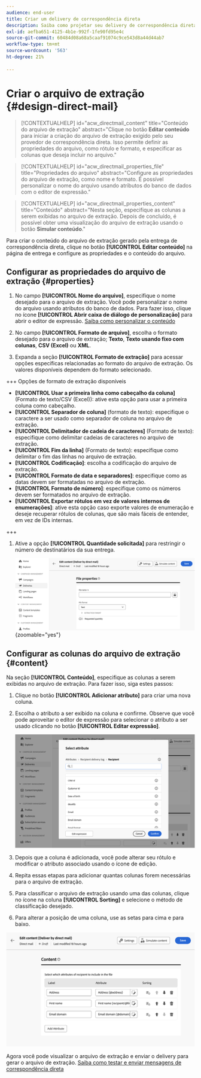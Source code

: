 ```yaml
---
audience: end-user
title: Criar um delivery de correspondência direta
description: Saiba como projetar seu delivery de correspondência direta com o Adobe Campaign Web
exl-id: aefba651-4125-4b1e-992f-1fe90fd95e4c
source-git-commit: 60484d08a68a5caaf91074c9ce543d8a44d44ab7
workflow-type: tm+mt
source-wordcount: '563'
ht-degree: 21%

---
```


# Criar o arquivo de extração {#design-direct-mail}

>[!CONTEXTUALHELP]
>id="acw_directmail_content"
>title="Conteúdo do arquivo de extração"
>abstract="Clique no botão **Editar conteúdo** para iniciar a criação do arquivo de extração exigido pelo seu provedor de correspondência direta. Isso permite definir as propriedades do arquivo, como rótulo e formato, e especificar as colunas que deseja incluir no arquivo."

>[!CONTEXTUALHELP]
>id="acw_directmail_properties_file"
>title="Propriedades do arquivo"
>abstract="Configure as propriedades do arquivo de extração, como nome e formato. É possível personalizar o nome do arquivo usando atributos do banco de dados com o editor de expressão."

>[!CONTEXTUALHELP]
>id="acw_directmail_properties_content"
>title="Conteúdo"
>abstract="Nesta seção, especifique as colunas a serem exibidas no arquivo de extração. Depois de concluído, é possível obter uma visualização do arquivo de extração usando o botão **Simular conteúdo**."

Para criar o conteúdo do arquivo de extração gerado pela entrega de correspondência direta, clique no botão **[!UICONTROL Editar conteúdo]** na página de entrega e configure as propriedades e o conteúdo do arquivo.

## Configurar as propriedades do arquivo de extração {#properties}

1. No campo **[!UICONTROL Nome do arquivo]**, especifique o nome desejado para o arquivo de extração. Você pode personalizar o nome do arquivo usando atributos do banco de dados. Para fazer isso, clique no ícone **[!UICONTROL Abrir caixa de diálogo de personalização]** para abrir o editor de expressão. [Saiba como personalizar o conteúdo](../personalization/personalize.md)

1. No campo **[!UICONTROL Formato de arquivo]**, escolha o formato desejado para o arquivo de extração; **Texto**, **Texto usando fixo com colunas**, **CSV (Excel)** ou **XML**.

1. Expanda a seção **[!UICONTROL Formato de extração]** para acessar opções específicas relacionadas ao formato do arquivo de extração. Os valores disponíveis dependem do formato selecionado.

+++ Opções de formato de extração disponíveis

   * **[!UICONTROL Usar a primeira linha como cabeçalho da coluna]** (Formato de texto/CSV (Excel)): ative esta opção para usar a primeira coluna como cabeçalho.
   * **[!UICONTROL Separador de coluna]** (formato de texto): especifique o caractere a ser usado como separador de coluna no arquivo de extração.
   * **[!UICONTROL Delimitador de cadeia de caracteres]** (Formato de texto): especifique como delimitar cadeias de caracteres no arquivo de extração.
   * **[!UICONTROL Fim da linha]** (Formato de texto): especifique como delimitar o fim das linhas no arquivo de extração.
   * **[!UICONTROL Codificação]**: escolha a codificação do arquivo de extração.
   * **[!UICONTROL Formato de data e separadores]**: especifique como as datas devem ser formatadas no arquivo de extração.
   * **[!UICONTROL Formato de número]**: especifique como os números devem ser formatados no arquivo de extração.
   * **[!UICONTROL Exportar rótulos em vez de valores internos de enumerações]**: ative esta opção caso exporte valores de enumeração e deseje recuperar rótulos de colunas, que são mais fáceis de entender, em vez de IDs internas.

+++

1. Ative a opção **[!UICONTROL Quantidade solicitada]** para restringir o número de destinatários da sua entrega.

   ![](assets/dm-content-details.png){zoomable="yes"}

## Configurar as colunas do arquivo de extração {#content}

Na seção **[!UICONTROL Conteúdo]**, especifique as colunas a serem exibidas no arquivo de extração. Para fazer isso, siga estes passos:

1. Clique no botão **[!UICONTROL Adicionar atributo]** para criar uma nova coluna.
1. Escolha o atributo a ser exibido na coluna e confirme. Observe que você pode aproveitar o editor de expressão para selecionar o atributo a ser usado clicando no botão **[!UICONTROL Editar expressão]**.

   ![](assets/dm-add-attribute.png)

1. Depois que a coluna é adicionada, você pode alterar seu rótulo e modificar o atributo associado usando o ícone de edição.
1. Repita essas etapas para adicionar quantas colunas forem necessárias para o arquivo de extração.
1. Para classificar o arquivo de extração usando uma das colunas, clique no ícone na coluna **[!UICONTROL Sorting]** e selecione o método de classificação desejado.
1. Para alterar a posição de uma coluna, use as setas para cima e para baixo.

![](assets/dm-content-attributes.png)

Agora você pode visualizar o arquivo de extração e enviar o delivery para gerar o arquivo de extração. [Saiba como testar e enviar mensagens de correspondência direta](send-direct-mail.md)

